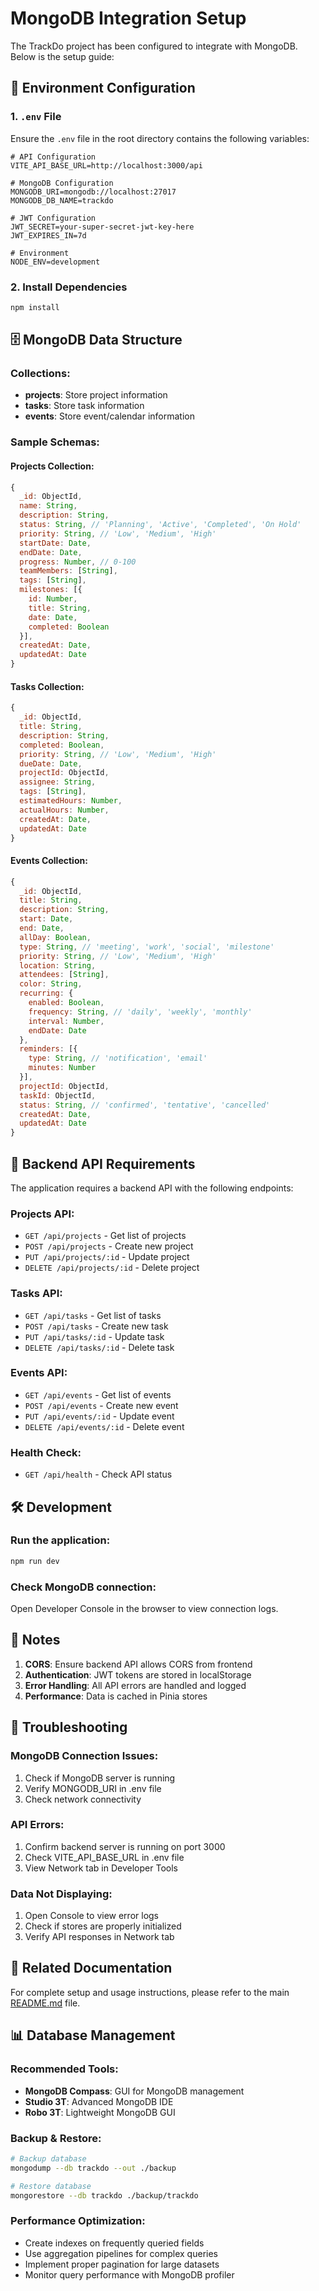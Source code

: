 # MongoDB Integration Setup

The TrackDo project has been configured to integrate with MongoDB. Below is the setup guide:

## 🔧 Environment Configuration

### 1. `.env` File
Ensure the `.env` file in the root directory contains the following variables:

```env
# API Configuration
VITE_API_BASE_URL=http://localhost:3000/api

# MongoDB Configuration
MONGODB_URI=mongodb://localhost:27017
MONGODB_DB_NAME=trackdo

# JWT Configuration
JWT_SECRET=your-super-secret-jwt-key-here
JWT_EXPIRES_IN=7d

# Environment
NODE_ENV=development
```

### 2. Install Dependencies
```bash
npm install
```

## 🗄️ MongoDB Data Structure

### Collections:
- **projects**: Store project information
- **tasks**: Store task information
- **events**: Store event/calendar information

### Sample Schemas:

#### Projects Collection:
```javascript
{
  _id: ObjectId,
  name: String,
  description: String,
  status: String, // 'Planning', 'Active', 'Completed', 'On Hold'
  priority: String, // 'Low', 'Medium', 'High'
  startDate: Date,
  endDate: Date,
  progress: Number, // 0-100
  teamMembers: [String],
  tags: [String],
  milestones: [{
    id: Number,
    title: String,
    date: Date,
    completed: Boolean
  }],
  createdAt: Date,
  updatedAt: Date
}
```

#### Tasks Collection:
```javascript
{
  _id: ObjectId,
  title: String,
  description: String,
  completed: Boolean,
  priority: String, // 'Low', 'Medium', 'High'
  dueDate: Date,
  projectId: ObjectId,
  assignee: String,
  tags: [String],
  estimatedHours: Number,
  actualHours: Number,
  createdAt: Date,
  updatedAt: Date
}
```

#### Events Collection:
```javascript
{
  _id: ObjectId,
  title: String,
  description: String,
  start: Date,
  end: Date,
  allDay: Boolean,
  type: String, // 'meeting', 'work', 'social', 'milestone'
  priority: String, // 'Low', 'Medium', 'High'
  location: String,
  attendees: [String],
  color: String,
  recurring: {
    enabled: Boolean,
    frequency: String, // 'daily', 'weekly', 'monthly'
    interval: Number,
    endDate: Date
  },
  reminders: [{
    type: String, // 'notification', 'email'
    minutes: Number
  }],
  projectId: ObjectId,
  taskId: ObjectId,
  status: String, // 'confirmed', 'tentative', 'cancelled'
  createdAt: Date,
  updatedAt: Date
}
```

## 🚀 Backend API Requirements

The application requires a backend API with the following endpoints:

### Projects API:
- `GET /api/projects` - Get list of projects
- `POST /api/projects` - Create new project
- `PUT /api/projects/:id` - Update project
- `DELETE /api/projects/:id` - Delete project

### Tasks API:
- `GET /api/tasks` - Get list of tasks
- `POST /api/tasks` - Create new task
- `PUT /api/tasks/:id` - Update task
- `DELETE /api/tasks/:id` - Delete task

### Events API:
- `GET /api/events` - Get list of events
- `POST /api/events` - Create new event
- `PUT /api/events/:id` - Update event
- `DELETE /api/events/:id` - Delete event

### Health Check:
- `GET /api/health` - Check API status

## 🛠️ Development

### Run the application:
```bash
npm run dev
```

### Check MongoDB connection:
Open Developer Console in the browser to view connection logs.

## 📝 Notes

1. **CORS**: Ensure backend API allows CORS from frontend
2. **Authentication**: JWT tokens are stored in localStorage
3. **Error Handling**: All API errors are handled and logged
4. **Performance**: Data is cached in Pinia stores

## 🔧 Troubleshooting

### MongoDB Connection Issues:
1. Check if MongoDB server is running
2. Verify MONGODB_URI in .env file
3. Check network connectivity

### API Errors:
1. Confirm backend server is running on port 3000
2. Check VITE_API_BASE_URL in .env file
3. View Network tab in Developer Tools

### Data Not Displaying:
1. Open Console to view error logs
2. Check if stores are properly initialized
3. Verify API responses in Network tab

## 🔗 Related Documentation

For complete setup and usage instructions, please refer to the main [README.md](./README.md) file.

## 📊 Database Management

### Recommended Tools:
- **MongoDB Compass**: GUI for MongoDB management
- **Studio 3T**: Advanced MongoDB IDE
- **Robo 3T**: Lightweight MongoDB GUI

### Backup & Restore:
```bash
# Backup database
mongodump --db trackdo --out ./backup

# Restore database
mongorestore --db trackdo ./backup/trackdo
```

### Performance Optimization:
- Create indexes on frequently queried fields
- Use aggregation pipelines for complex queries
- Implement proper pagination for large datasets
- Monitor query performance with MongoDB profiler